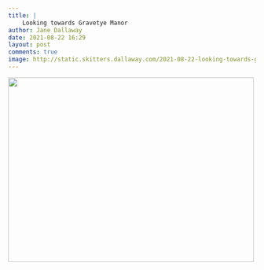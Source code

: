 ```yaml
---
title: |
    Looking towards Gravetye Manor
author: Jane Dallaway
date: 2021-08-22 16:29
layout: post
comments: true
image: http://static.skitters.dallaway.com/2021-08-22-looking-towards-gravetye-manor-fullsize-0.jpeg
---
```




<a href="http://static.skitters.dallaway.com/2021-08-22-looking-towards-gravetye-manor-fullsize-0.jpeg"><img src="http://static.skitters.dallaway.com/2021-08-22-looking-towards-gravetye-manor-thumb-0.jpeg" width="500" height="375"></a>

